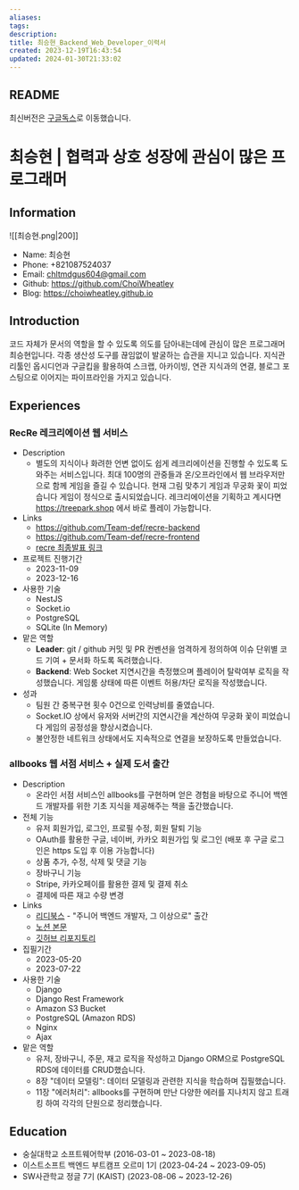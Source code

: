 ```yaml
---
aliases: 
tags: 
description:
title: 최승현_Backend_Web_Developer_이력서
created: 2023-12-19T16:43:54
updated: 2024-01-30T21:33:02
---
```


## README

최신버전은 [구글독스](https://docs.google.com/document/d/1zLOzmalTjBZG1vsSd4GD0WMnJ0k1_j9sPd2ScDacvcw/edit?usp=sharing)로 이동했습니다.

# 최승현 | 협력과 상호 성장에 관심이 많은 프로그래머

## Information

![[최승현.png|200]]

- Name: 최승현
- Phone: +821087524037
- Email: chltmdgus604@gmail.com
- Github: <https://github.com/ChoiWheatley>
- Blog: <https://choiwheatley.github.io>

## Introduction

코드 자체가 문서의 역할을 할 수 있도록 의도를 담아내는데에 관심이 많은 프로그래머 최승현입니다. 각종 생산성 도구를 끊임없이 발굴하는 습관을 지니고 있습니다. 지식관리툴인 옵시디언과 구글킵을 활용하여 스크랩, 아카이빙, 연관 지식과의 연결, 블로그 포스팅으로 이어지는 파이프라인을 가지고 있습니다.  

## Experiences

### RecRe 레크리에이션 웹 서비스

- Description
	- 별도의 지식이나 화려한 언변 없이도 쉽게 레크리에이션을 진행할 수 있도록 도와주는 서비스입니다. 최대 100명의 관중들과 온/오프라인에서 웹 브라우저만으로 함께 게임을 즐길 수 있습니다. 현재 그림 맞추기 게임과 무궁화 꽃이 피었습니다 게임이 정식으로 출시되었습니다. 레크리에이션을 기획하고 계시다면 <https://treepark.shop> 에서 바로 플레이 가능합니다.
- Links
	- <https://github.com/Team-def/recre-backend>
	- <https://github.com/Team-def/recre-frontend>
	- <a href="https://youtu.be/rO-1yWgtRfg?feature=shared">recre 최종발표 링크</a>
- 프로젝트 진행기간
	- 2023-11-09
	- 2023-12-16
- 사용한 기술 
	- NestJS
	- Socket.io
	- PostgreSQL
	- SQLite (In Memory)
- 맡은 역할
	- **Leader**: git / github 커밋 및 PR 컨벤션을 엄격하게 정의하여 이슈 단위별 코드 기여 + 문서화 하도록 독려했습니다.
	- **Backend**: Web Socket 지연시간을 측정했으며 플레이어 탈락여부 로직을 작성했습니다. 게임룸 상태에 따른 이벤트 허용/차단 로직을 작성했습니다.
- 성과
	- 팀원 간 중복구현 횟수 0건으로 인력낭비를 줄였습니다.
	- Socket.IO 상에서 유저와 서버간의 지연시간을 계산하여 무궁화 꽃이 피었습니다 게임의 공정성을 향상시켰습니다.
	- 불안정한 네트워크 상태에서도 지속적으로 연결을 보장하도록 만들었습니다. 
	

### allbooks 웹 서점 서비스 + 실제 도서 출간

- Description
	- 온라인 서점 서비스인 allbooks를 구현하며 얻은 경험을 바탕으로 주니어 백엔드 개발자를 위한 기초 지식을 제공해주는 책을 출간했습니다.
- 전체 기능
	- 유저 회원가입, 로그인, 프로필 수정, 회원 탈퇴 기능
	- OAuth를 활용한 구글, 네이버, 카카오 회원가입 및 로그인 (배포 후 구글 로그인은 https 도입 후 이용 가능합니다)
	- 상품 추가, 수정, 삭제 및 댓글 기능
	- 장바구니 기능
	- Stripe, 카카오페이를 활용한 결제 및 결제 취소
	- 결제에 따른 재고 수량 변경
- Links
	- [리디북스](https://ridibooks.com/books/2773000077) - "주니어 백엔드 개발자, 그 이상으로" 출간
	- [노션 본문](https://estsoft-junior-backend.notion.site/f898e86a1c274a83a36ff2655d1a71e0?pvs=4)
	- [깃허브 리포지토리](https://github.com/ESTsoft-Book-Project/bookstore)
- 집필기간
	- 2023-05-20
	- 2023-07-22
- 사용한 기술
	- Django
	- Django Rest Framework
	- Amazon S3 Bucket
	- PostgreSQL (Amazon RDS)
	- Nginx
	- Ajax
- 맡은 역할
	- 유저, 장바구니, 주문, 재고 로직을 작성하고 Django ORM으로 PostgreSQL RDS에 데이터를 CRUD했습니다.
	- 8장 "데이터 모델링": 데이터 모델링과 관련한 지식을 학습하며 집필했습니다.
	- 11장 "에러처리": allbooks를 구현하며 만난 다양한 에러를 지나치지 않고 트래킹 하여 각각의 단원으로 정리했습니다.

## Education

- 숭실대학교 소프트웨어학부 (2016-03-01 ~ 2023-08-18)
- 이스트소프트 백엔드 부트캠프 오르미 1기 (2023-04-24 ~ 2023-09-05)
- SW사관학교 정글 7기 (KAIST) (2023-08-06 ~ 2023-12-26)
